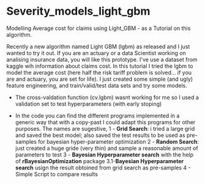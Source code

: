 # Severity_models_light_gbm

Modelling Average cost for claims using Light_GBM - as a Tutorial on this algorithm.

Recently a new algorithm named Light GBM (lgbm) as released and I just wanted to try it out.
If you are an actuary or a data Scientist working on analising insurance data, you will like this prototype. I've use a dataset from kaggle wih information about claims cost.
In this tutorial I tried the lgbm to model the average cost (here half the risk tariff problem is solved... if you are and actuary, you are set for life). I just created some simple (and ugly) feature engineering, and train/valid/test data sets and try some models.

- The cross-valdation function (cv.lgbm) wasnt working for me so I used a validation set to test hyperparameters (with early stoping)

- In the code you can find the different programs implemented in a generic way that with a copy-past I could adapt this programs for other purposes. 
The names are sugestive, 
      1 - **Grid Search**: i tried a large grid and saved the best model; also saved the test results to be used as pre-samples for bayesian hyper-parameter optimization
      2 - **Random Search**: just created a huge gride (very thin) and sample a reasonable amount of parameters to test
      3 - **Bayesian Hyperparameter search** with the help of **rBayesianOptimization** package
      3.1-**Bayesian Hyperparameter search** usign the result obtoined from grid search as pre-samples
      4 - Simple Script to compare results
      
      

